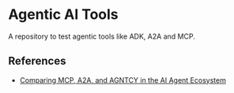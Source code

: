 # Agentic AI Tools
A repository to test agentic tools like ADK, A2A and  MCP. 


## References
- [Comparing MCP, A2A, and AGNTCY in the AI Agent Ecosystem](https://becomingahacker.org/comparing-mcp-a2a-and-agntcy-in-the-ai-agent-ecosystem-f3234b85c475)
